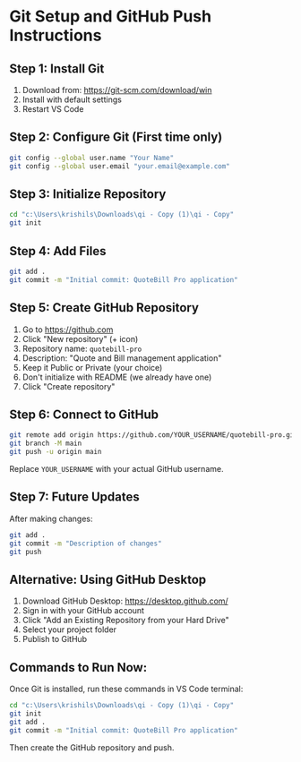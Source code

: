 # Git Setup and GitHub Push Instructions

## Step 1: Install Git
1. Download from: https://git-scm.com/download/win
2. Install with default settings
3. Restart VS Code

## Step 2: Configure Git (First time only)
```bash
git config --global user.name "Your Name"
git config --global user.email "your.email@example.com"
```

## Step 3: Initialize Repository
```bash
cd "c:\Users\krishils\Downloads\qi - Copy (1)\qi - Copy"
git init
```

## Step 4: Add Files
```bash
git add .
git commit -m "Initial commit: QuoteBill Pro application"
```

## Step 5: Create GitHub Repository
1. Go to https://github.com
2. Click "New repository" (+ icon)
3. Repository name: `quotebill-pro`
4. Description: "Quote and Bill management application"
5. Keep it Public or Private (your choice)
6. Don't initialize with README (we already have one)
7. Click "Create repository"

## Step 6: Connect to GitHub
```bash
git remote add origin https://github.com/YOUR_USERNAME/quotebill-pro.git
git branch -M main
git push -u origin main
```

Replace `YOUR_USERNAME` with your actual GitHub username.

## Step 7: Future Updates
After making changes:
```bash
git add .
git commit -m "Description of changes"
git push
```

## Alternative: Using GitHub Desktop
1. Download GitHub Desktop: https://desktop.github.com/
2. Sign in with your GitHub account
3. Click "Add an Existing Repository from your Hard Drive"
4. Select your project folder
5. Publish to GitHub

## Commands to Run Now:
Once Git is installed, run these commands in VS Code terminal:

```bash
cd "c:\Users\krishils\Downloads\qi - Copy (1)\qi - Copy"
git init
git add .
git commit -m "Initial commit: QuoteBill Pro application"
```

Then create the GitHub repository and push.
